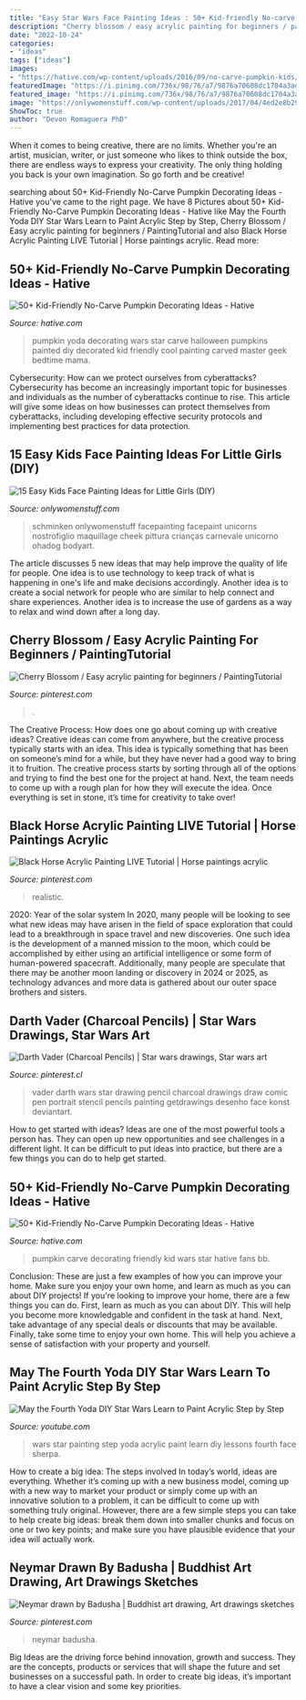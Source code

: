 ```yaml
---
title: "Easy Star Wars Face Painting Ideas : 50+ Kid-friendly No-carve Pumpkin Decorating Ideas"
description: "Cherry blossom / easy acrylic painting for beginners / paintingtutorial"
date: "2022-10-24"
categories:
- "ideas"
tags: ["ideas"]
images:
- "https://hative.com/wp-content/uploads/2016/09/no-carve-pumpkin-kids/24-no-carve-pumpkin-decorating.jpg"
featuredImage: "https://i.pinimg.com/736x/98/76/a7/9876a70608dc1704a3ad044498c1b87f.jpg"
featured_image: "https://i.pinimg.com/736x/98/76/a7/9876a70608dc1704a3ad044498c1b87f.jpg"
image: "https://onlywomenstuff.com/wp-content/uploads/2017/04/4ed2e8b29aa17e009b7784bfb7d4e175-810x1119.jpg"
ShowToc: true
author: "Devon Romaguera PhD"
---
```



When it comes to being creative, there are no limits. Whether you're an artist, musician, writer, or just someone who likes to think outside the box, there are endless ways to express your creativity. The only thing holding you back is your own imagination. So go forth and be creative!

	

		
searching about 50+ Kid-Friendly No-Carve Pumpkin Decorating Ideas - Hative you've came to the right page. We have 8 Pictures about 50+ Kid-Friendly No-Carve Pumpkin Decorating Ideas - Hative like May the Fourth Yoda DIY Star Wars Learn to Paint Acrylic Step by Step, Cherry Blossom / Easy acrylic painting for beginners / PaintingTutorial and also Black Horse Acrylic Painting LIVE Tutorial | Horse paintings acrylic. Read more:
		
    
## 50+ Kid-Friendly No-Carve Pumpkin Decorating Ideas - Hative

<img loading=lazy src="https://hative.com/wp-content/uploads/2016/09/no-carve-pumpkin-kids/24-no-carve-pumpkin-decorating.jpg" onerror="this.onerror=null;this.src='https://tse2.mm.bing.net/th?id=OIP.ptbFL2h-aQ4tnbD_WG237AHaH4&amp;pid=15.1';" alt="50+ Kid-Friendly No-Carve Pumpkin Decorating Ideas - Hative">

_Source: hative.com_

>pumpkin yoda decorating wars star carve halloween pumpkins painted diy decorated kid friendly cool painting carved master geek bedtime mama. 

	

Cybersecurity: How can we protect ourselves from cyberattacks?
Cybersecurity has become an increasingly important topic for businesses and individuals as the number of cyberattacks continue to rise. This article will give some ideas on how businesses can protect themselves from cyberattacks, including developing effective security protocols and implementing best practices for data protection.

    
## 15 Easy Kids Face Painting Ideas For Little Girls (DIY)

<img loading=lazy src="https://onlywomenstuff.com/wp-content/uploads/2017/04/4ed2e8b29aa17e009b7784bfb7d4e175-810x1119.jpg" onerror="this.onerror=null;this.src='https://tse1.mm.bing.net/th?id=OIP.y22yNrPYQRKsh9TlX1OhcgHaKO&amp;pid=15.1';" alt="15 Easy Kids Face Painting Ideas for Little Girls (DIY)">

_Source: onlywomenstuff.com_

>schminken onlywomenstuff facepainting facepaint unicorns nostrofiglio maquillage cheek pittura crianças carnevale unicorno ohadog bodyart. 

	

The article discusses 5 new ideas that may help improve the quality of life for people. One idea is to use technology to keep track of what is happening in one's life and make decisions accordingly. Another idea is to create a social network for people who are similar to help connect and share experiences. Another idea is to increase the use of gardens as a way to relax and wind down after a long day.

    
## Cherry Blossom / Easy Acrylic Painting For Beginners / PaintingTutorial

<img loading=lazy src="https://i.pinimg.com/736x/fa/f3/13/faf3137856bae2297034b6a2b00c3c35.jpg" onerror="this.onerror=null;this.src='https://tse2.mm.bing.net/th?id=OIP.j88AGNj6rbe5wtXBUtBkkAHaEK&amp;pid=15.1';" alt="Cherry Blossom / Easy acrylic painting for beginners / PaintingTutorial">

_Source: pinterest.com_

>. 

	

The Creative Process: How does one go about coming up with creative ideas?
Creative ideas can come from anywhere, but the creative process typically starts with an idea. This idea is typically something that has been on someone’s mind for a while, but they have never had a good way to bring it to fruition. The creative process starts by sorting through all of the options and trying to find the best one for the project at hand. Next, the team needs to come up with a rough plan for how they will execute the idea. Once everything is set in stone, it’s time for creativity to take over!

    
## Black Horse Acrylic Painting LIVE Tutorial | Horse Paintings Acrylic

<img loading=lazy src="https://i.pinimg.com/736x/98/76/a7/9876a70608dc1704a3ad044498c1b87f.jpg" onerror="this.onerror=null;this.src='https://tse1.mm.bing.net/th?id=OIP.ns6j8e6CRNnmQO96VGCbLAHaEK&amp;pid=15.1';" alt="Black Horse Acrylic Painting LIVE Tutorial | Horse paintings acrylic">

_Source: pinterest.com_

>realistic. 

	

2020: Year of the solar system
In 2020, many people will be looking to see what new ideas may have arisen in the field of space exploration that could lead to a breakthrough in space travel and new discoveries. One such idea is the development of a manned mission to the moon, which could be accomplished by either using an artificial intelligence or some form of human-powered spacecraft. Additionally, many people are speculate that there may be another moon landing or discovery in 2024 or 2025, as technology advances and more data is gathered about our outer space brothers and sisters.

    
## Darth Vader (Charcoal Pencils) | Star Wars Drawings, Star Wars Art

<img loading=lazy src="https://i.pinimg.com/736x/b2/46/32/b24632e15dfc653bbdb9aa2533b32765--pen-art-darth-vader.jpg" onerror="this.onerror=null;this.src='https://tse4.mm.bing.net/th?id=OIP.hP6EMJCOOr_b1QxNFmWsaAHaJy&amp;pid=15.1';" alt="Darth Vader (Charcoal Pencils) | Star wars drawings, Star wars art">

_Source: pinterest.cl_

>vader darth wars star drawing pencil charcoal drawings draw comic pen portrait stencil pencils painting getdrawings desenho face konst deviantart. 

	

How to get started with ideas?
Ideas are one of the most powerful tools a person has. They can open up new opportunities and see challenges in a different light. It can be difficult to put ideas into practice, but there are a few things you can do to help get started.

    
## 50+ Kid-Friendly No-Carve Pumpkin Decorating Ideas - Hative

<img loading=lazy src="https://hative.com/wp-content/uploads/2016/09/no-carve-pumpkin-kids/22-23-no-carve-pumpkin-decorating.jpg" onerror="this.onerror=null;this.src='https://tse1.mm.bing.net/th?id=OIP.8juT_aQwQB6BPEybNaBD4QHaUV&amp;pid=15.1';" alt="50+ Kid-Friendly No-Carve Pumpkin Decorating Ideas - Hative">

_Source: hative.com_

>pumpkin carve decorating friendly kid wars star hative fans bb. 

	

Conclusion: These are just a few examples of how you can improve your home. Make sure you enjoy your own home, and learn as much as you can about DIY projects!
If you're looking to improve your home, there are a few things you can do. First, learn as much as you can about DIY. This will help you become more knowledgable and confident in the task at hand. Next, take advantage of any special deals or discounts that may be available. Finally, take some time to enjoy your own home. This will help you achieve a sense of satisfaction with your property and yourself.

    
## May The Fourth Yoda DIY Star Wars Learn To Paint Acrylic Step By Step

<img loading=lazy src="https://i.ytimg.com/vi/zAR29bDHLlI/maxresdefault.jpg" onerror="this.onerror=null;this.src='https://tse1.mm.bing.net/th?id=OIP.LZCHSodRn7bpM16vYYCGpgHaEK&amp;pid=15.1';" alt="May the Fourth Yoda DIY Star Wars Learn to Paint Acrylic Step by Step">

_Source: youtube.com_

>wars star painting step yoda acrylic paint learn diy lessons fourth face sherpa. 

	

How to create a big idea: The steps involved
In today’s world, ideas are everything. Whether it’s coming up with a new business model, coming up with a new way to market your product or simply come up with an innovative solution to a problem, it can be difficult to come up with something truly original. However, there are a few simple steps you can take to help create big ideas: break them down into smaller chunks and focus on one or two key points; and make sure you have plausible evidence that your idea will actually work.

    
## Neymar Drawn By Badusha | Buddhist Art Drawing, Art Drawings Sketches

<img loading=lazy src="https://i.pinimg.com/736x/b1/9d/99/b19d99816199bfc003959b27831c6872--neymar.jpg" onerror="this.onerror=null;this.src='https://tse1.mm.bing.net/th?id=OIP.aQuNu2hKv_NAYCKXehIobQHaJ4&amp;pid=15.1';" alt="Neymar drawn by Badusha | Buddhist art drawing, Art drawings sketches">

_Source: pinterest.com_

>neymar badusha. 

	

Big Ideas are the driving force behind innovation, growth and success. They are the concepts, products or services that will shape the future and set businesses on a successful path. In order to create big ideas, it’s important to have a clear vision and some key priorities.

